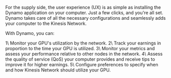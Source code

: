 For the supply side, the user experience (UX) is as simple as installing the Dynamo application on your computer. Just a few clicks, and you're all set. Dynamo takes care of all the necessary configurations and seamlessly adds your computer to the Kinesis Network.

With Dynamo, you can:

1\ Monitor your GPU's utilization by the network.
2\ Track your earnings in proportion to the time your GPU is utilized.
3\ Monitor your metrics and assess your performance relative to other nodes in the network.
4\ Assess the quality of service (QoS) your computer provides and receive tips to improve it for higher earnings.
5\ Configure preferences to specify when and how Kinesis Network should utilize your GPU.
